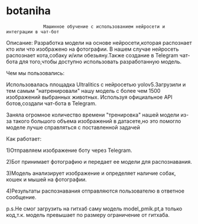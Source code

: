 # botaniha
                  Машинное обучение с использованием нейросети и интеграции в чат-бот 
Описание:
Разработка модели на основе нейросети,которая распознает кто или что изображено на фотографии.
В нашем случае нейросеть распознает кота,собаку и/или обезьяну.Также создание в Telegram чат-бота для того,чтобы
доступно использовать разработанную модель.

Чем мы пользовались:

Использовалась площадка Ultralitics с нейросетью yolov5.Загрузили и тем самым "натренировали" нашу модель с более чем 1500 изображений выбранных животных.
Используя официальное API ботов,создали чат-бота в Telegram.

Заняла огромное количество времени "тренировка" нашей модели из-за такого большого объема изображений в датасете,но это помогло моделе лучше справляться с поставленной задачей

Как работает:

1)Отправляем изображение боту через Telegram.

2)Бот принимает фотографию и передает ее модели для распознавания.

3)Модель анализирует изображение и определяет наличие собак, кошек и мышей на фотографии.

4)Результаты распознавания отправляются пользователю в ответное сообщение.


p.s.Не смог загрузить на гитхаб саму модель model_pmik.pt,а только код,т.к. модель превышает по размеру ограничение от гитхаба.
